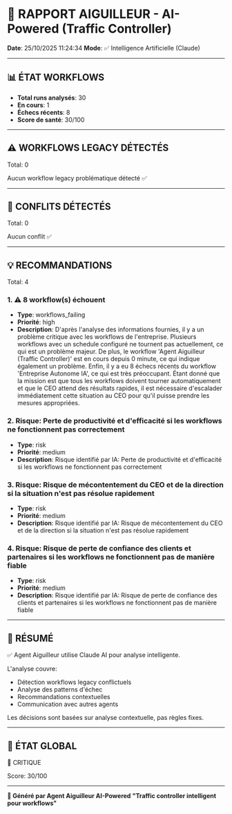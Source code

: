 # 🚦 RAPPORT AIGUILLEUR - AI-Powered (Traffic Controller)

**Date**: 25/10/2025 11:24:34
**Mode**: ✅ Intelligence Artificielle (Claude)

---

## 📊 ÉTAT WORKFLOWS

- **Total runs analysés**: 30
- **En cours**: 1
- **Échecs récents**: 8
- **Score de santé**: 30/100

---

## ⚠️  WORKFLOWS LEGACY DÉTECTÉS

Total: 0



Aucun workflow legacy problématique détecté ✅

---

## 🚨 CONFLITS DÉTECTÉS

Total: 0

Aucun conflit ✅

---

## 💡 RECOMMANDATIONS

Total: 4


### 1. ⚠️ 8 workflow(s) échouent

- **Type**: workflows_failing
- **Priorité**: high
- **Description**: D'après l'analyse des informations fournies, il y a un problème critique avec les workflows de l'entreprise. Plusieurs workflows avec un schedule configuré ne tournent pas actuellement, ce qui est un problème majeur. De plus, le workflow 'Agent Aiguilleur (Traffic Controller)' est en cours depuis 0 minute, ce qui indique également un problème. Enfin, il y a eu 8 échecs récents du workflow 'Entreprise Autonome IA', ce qui est très préoccupant. Étant donné que la mission est que tous les workflows doivent tourner automatiquement et que le CEO attend des résultats rapides, il est nécessaire d'escalader immédiatement cette situation au CEO pour qu'il puisse prendre les mesures appropriées.


### 2. Risque: Perte de productivité et d'efficacité si les workflows ne fonctionnent pas correctement

- **Type**: risk
- **Priorité**: medium
- **Description**: Risque identifié par IA: Perte de productivité et d'efficacité si les workflows ne fonctionnent pas correctement


### 3. Risque: Risque de mécontentement du CEO et de la direction si la situation n'est pas résolue rapidement

- **Type**: risk
- **Priorité**: medium
- **Description**: Risque identifié par IA: Risque de mécontentement du CEO et de la direction si la situation n'est pas résolue rapidement


### 4. Risque: Risque de perte de confiance des clients et partenaires si les workflows ne fonctionnent pas de manière fiable

- **Type**: risk
- **Priorité**: medium
- **Description**: Risque identifié par IA: Risque de perte de confiance des clients et partenaires si les workflows ne fonctionnent pas de manière fiable




---

## 🎯 RÉSUMÉ

✅ Agent Aiguilleur utilise Claude AI pour analyse intelligente.

L'analyse couvre:
- Détection workflows legacy conflictuels
- Analyse des patterns d'échec
- Recommandations contextuelles
- Communication avec autres agents

Les décisions sont basées sur analyse contextuelle, pas règles fixes.

---

## 🔄 ÉTAT GLOBAL

🔴 CRITIQUE

Score: 30/100

---

**🚦 Généré par Agent Aiguilleur AI-Powered**
**"Traffic controller intelligent pour workflows"**
